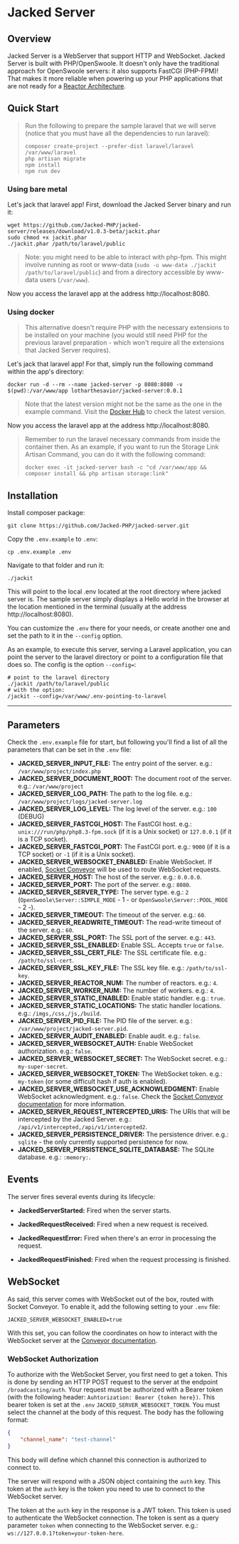 
# Jacked Server


## Overview

Jacked Server is a WebServer that support HTTP and WebSocket. Jacked Server is built with PHP/OpenSwoole. It doesn't only have the traditional approach for OpenSwoole servers: it also supports FastCGI (PHP-FPM)! That makes it more reliable when powering up your PHP applications that are not ready for a [Reactor Architecture](https://openswoole.com/how-it-works).

## Quick Start

> Run the following to prepare the sample laravel that we will serve (notice that you must have all the dependencies to run laravel):
> ```shell
> composer create-project --prefer-dist laravel/laravel /var/www/laravel
> php artisan migrate
> npm install
> npm run dev
> ```

### Using bare metal

Let's jack that laravel app! First, download the Jacked Server binary and run it:

```shell
wget https://github.com/Jacked-PHP/jacked-server/releases/download/v1.0.3-beta/jackit.phar
sudo chmod +x jackit.phar
./jackit.phar /path/to/laravel/public
```

> Note: you might need to be able to interact with php-fpm. This might involve running as root or www-data (`sudo -u www-data ./jackit /path/to/laravel/public`) and from a directory accessible by www-data users (`/var/www`).

Now you access the laravel app at the address http://localhost:8080.

### Using docker

> This alternative doesn't require PHP with the necessary extensions to be installed on your machine (you would still need PHP for the previous laravel preparation - which won't require all the extensions that Jacked Server requires).

Let's jack that laravel app! For that, simply run the following command within the app's directory:

```shell
docker run -d --rm --name jacked-server -p 8080:8080 -v $(pwd):/var/www/app lotharthesavior/jacked-server:0.0.1
```

> Note that the latest version might not be the same as the one in the example command. Visit the [Docker Hub](https://hub.docker.com/repository/docker/lotharthesavior/jacked-server) to check the latest version.

Now you access the laravel app at the address http://localhost:8080.

> Remember to run the laravel necessary commands from inside the container then. As an example, if you want to run the Storage Link Artisan Command, you can do it with the following command:
> 
> ```shell
> docker exec -it jacked-server bash -c "cd /var/www/app && composer install && php artisan storage:link"
> ```

## Installation

Install composer package:

```shell
git clone https://github.com/Jacked-PHP/jacked-server.git
```

Copy the `.env.example` to `.env`:

```shell
cp .env.example .env
```

Navigate to that folder and run it:

```shell
./jackit
```

This will point to the local .env located at the root directory where jacked server is. The sample server simply displays a Hello world in the browser at the location mentioned in the terminal (usually at the address http://localhost:8080).

You can customize the `.env` there for your needs, or create another one and set the path to it in the `--config` option. 

As an example, to execute this server, serving a Laravel application, you can point the server to the laravel directory or point to a configuration file that does so. The config is the option `--config=`:

```shell  
# point to the laravel directory
./jackit /path/to/laravel/public
# with the option:
/jackit --config=/var/www/.env-pointing-to-laravel
```

---

## Parameters

Check the `.env.example` file for start, but following you'll find a list of all the parameters that can be set in the `.env` file:

- **JACKED_SERVER_INPUT_FILE:** The entry point of the server. e.g.: `/var/www/project/index.php`
- **JACKED_SERVER_DOCUMENT_ROOT:** The document root of the server. e.g.: `/var/www/project`
- **JACKED_SERVER_LOG_PATH:** The path to the log file. e.g.: `/var/www/project/logs/jacked-server.log`
- **JACKED_SERVER_LOG_LEVEL:** The log level of the server. e.g.: `100` (DEBUG)
- **JACKED_SERVER_FASTCGI_HOST:** The FastCGI host. e.g.: `unix:///run/php/php8.3-fpm.sock` (if it is a Unix socket) or `127.0.0.1` (if it is a TCP socket).
- **JACKED_SERVER_FASTCGI_PORT:** The FastCGI port. e.g.: `9000` (if it is a TCP socket) or `-1` (if it is a Unix socket).
- **JACKED_SERVER_WEBSOCKET_ENABLED:** Enable WebSocket. If enabled, [Socket Conveyor](https://socketconveyor.com) will be used to route WebSocket requests.
- **JACKED_SERVER_HOST:** The host of the server. e.g.: `0.0.0.0`.
- **JACKED_SERVER_PORT:** The port of the server. e.g.: `8080`.
- **JACKED_SERVER_SERVER_TYPE:** The server type. e.g.: `2` (`OpenSwoole\Server::SIMPLE_MODE` - 1 - or `OpenSwoole\Server::POOL_MODE` - 2 -).
- **JACKED_SERVER_TIMEOUT:** The timeout of the server. e.g.: `60`.
- **JACKED_SERVER_READWRITE_TIMEOUT:** The read-write timeout of the server. e.g.: `60`.
- **JACKED_SERVER_SSL_PORT:** The SSL port of the server. e.g.: `443`.
- **JACKED_SERVER_SSL_ENABLED:** Enable SSL. Accepts `true` or `false`.
- **JACKED_SERVER_SSL_CERT_FILE:** The SSL certificate file. e.g.: `/path/to/ssl-cert`.
- **JACKED_SERVER_SSL_KEY_FILE:** The SSL key file. e.g.: `/path/to/ssl-key`.
- **JACKED_SERVER_REACTOR_NUM:** The number of reactors. e.g.: `4`.
- **JACKED_SERVER_WORKER_NUM:** The number of workers. e.g.: `4`.
- **JACKED_SERVER_STATIC_ENABLED:** Enable static handler. e.g.: `true`.
- **JACKED_SERVER_STATIC_LOCATIONS:** The static handler locations. e.g.: `/imgs,/css,/js,/build`.
- **JACKED_SERVER_PID_FILE:** The PID file of the server. e.g.: `/var/www/project/jacked-server.pid`.
- **JACKED_SERVER_AUDIT_ENABLED:** Enable audit. e.g.: `false`.
- **JACKED_SERVER_WEBSOCKET_AUTH:** Enable WebSocket authorization. e.g.: `false`.
- **JACKED_SERVER_WEBSOCKET_SECRET:** The WebSocket secret. e.g.: `my-super-secret`.
- **JACKED_SERVER_WEBSOCKET_TOKEN:** The WebSocket token. e.g.: `my-token` (or some difficult hash if auth is enabled).
- **JACKED_SERVER_WEBSOCKET_USE_ACKNOWLEDGMENT:** Enable WebSocket acknowledgment. e.g.: `false`. Check the [Socket Conveyor documentation](https://socketconveyor.com) for more information.
- **JACKED_SERVER_REQUEST_INTERCEPTED_URIS:** The URIs that will be intercepted by the Jacked Server. e.g.: `/api/v1/intercepted,/api/v1/intercepted2`.
- **JACKED_SERVER_PERSISTENCE_DRIVER:** The persistence driver. e.g.: `sqlite` - the only currently supported persistence for now.
- **JACKED_SERVER_PERSISTENCE_SQLITE_DATABASE:** The SQLite database. e.g.: `:memory:`.


## Events

The server fires several events during its lifecycle:

- **JackedServerStarted:** Fired when the server starts.

- **JackedRequestReceived:** Fired when a new request is received.

- **JackedRequestError:** Fired when there's an error in processing the request.

- **JackedRequestFinished:** Fired when the request processing is finished.

## WebSocket

As said, this server comes with WebSocket out of the box, routed with Socket Conveyor. To enable it, add the following setting to your `.env` file:

```dotenv
JACKED_SERVER_WEBSOCKET_ENABLED=true
```

With this set, you can follow the coordinates on how to interact with the WebSocket server at the [Conveyor documentation](https://socketconveyor.com).

### WebSocket Authorization

To authorize with the WebSocket Server, you first need to get a token. This is done by sending an HTTP POST request to the server at the endpoint `/broadcasting/auth`. Your request must be authorized with a Bearer token (with the following header: `Auhtorization: Bearer {token here})`. This bearer token is set at the `.env` `JACKED_SERVER_WEBSOCKET_TOKEN`. You must select the channel at the body of this request. The body has the following format:

```json
{
    "channel_name": "test-channel"
}
```

This body will define which channel this connection is authorized to connect to.

The server will respond with a JSON object containing the `auth` key. This token at the `auth` key is the token you need to use to connect to the WebSocket server.

The token at the `auth` key in the response is a JWT token. This token is used to authenticate the WebSocket connection. The token is sent as a query parameter `token` when connecting to the WebSocket server. e.g.: `ws://127.0.0.1?token=your-token-here`. 
